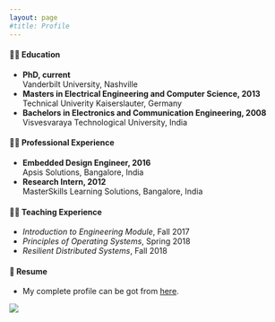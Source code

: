```yaml
---
layout: page
#title: Profile
---
```


#### :man_student: Education
* **PhD, current**\
  Vanderbilt University, Nashville
* **Masters in Electrical Engineering and Computer Science, 2013**\
  Technical Univerity Kaiserslauter, Germany
* **Bachelors in Electronics and Communication Engineering, 2008**\
  Visvesvaraya Technological University, India

#### :man_office_worker: Professional Experience
* **Embedded Design Engineer, 2016**\
  Apsis Solutions, Bangalore, India
* **Research Intern, 2012**\
  MasterSkills Learning Solutions, Bangalore, India
  
#### :man_teacher: Teaching Experience
* *Introduction to Engineering Module*, Fall 2017
* *Principles of Operating Systems*, Spring 2018
* *Resilient Distributed Systems*, Fall 2018

#### :page_with_curl: Resume
* My complete profile can be got from [here](https://vanderbilt365-my.sharepoint.com/:b:/g/personal/shreyas_ramakrishna_vanderbilt_edu/EQQAE74zckNHpbh4WuiA8dwB5y4Y_j4ObJkSiFIZPSYSCQ?e=NJVc6O).

<a href="https://github.com/Shreyasramakrishna90/Shreyasramakrishna90.github.io/blob/master/Shreyas_Resume.pdf" download>
    <img src="Resume" />
 </a>
